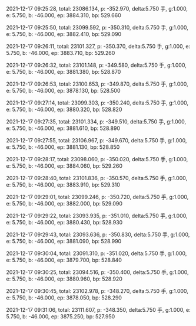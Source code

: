 2021-12-17 09:25:28, total: 23086.134, p: -352.970, delta:5.750 手, g:1.000, e: 5.750, b: -46.000, ep: 3884.310, bp: 529.660

2021-12-17 09:25:50, total: 23099.592, p: -350.310, delta:5.750 手, g:1.000, e: 5.750, b: -46.000, ep: 3882.410, bp: 529.090

2021-12-17 09:26:11, total: 23101.327, p: -350.370, delta:5.750 手, g:1.000, e: 5.750, b: -46.000, ep: 3883.710, bp: 529.260

2021-12-17 09:26:32, total: 23101.148, p: -349.580, delta:5.750 手, g:1.000, e: 5.750, b: -46.000, ep: 3881.380, bp: 528.870

2021-12-17 09:26:53, total: 23100.653, p: -349.870, delta:5.750 手, g:1.000, e: 5.750, b: -46.000, ep: 3878.130, bp: 528.500

2021-12-17 09:27:14, total: 23099.303, p: -350.240, delta:5.750 手, g:1.000, e: 5.750, b: -46.000, ep: 3880.320, bp: 528.820

2021-12-17 09:27:35, total: 23101.334, p: -349.510, delta:5.750 手, g:1.000, e: 5.750, b: -46.000, ep: 3881.610, bp: 528.890

2021-12-17 09:27:55, total: 23106.967, p: -349.670, delta:5.750 手, g:1.000, e: 5.750, b: -46.000, ep: 3881.130, bp: 528.850

2021-12-17 09:28:17, total: 23098.060, p: -350.020, delta:5.750 手, g:1.000, e: 5.750, b: -46.000, ep: 3884.060, bp: 529.260

2021-12-17 09:28:40, total: 23101.836, p: -350.570, delta:5.750 手, g:1.000, e: 5.750, b: -46.000, ep: 3883.910, bp: 529.310

2021-12-17 09:29:01, total: 23099.246, p: -350.720, delta:5.750 手, g:1.000, e: 5.750, b: -46.000, ep: 3882.000, bp: 529.090

2021-12-17 09:29:22, total: 23093.935, p: -351.010, delta:5.750 手, g:1.000, e: 5.750, b: -46.000, ep: 3880.430, bp: 528.930

2021-12-17 09:29:43, total: 23093.636, p: -350.830, delta:5.750 手, g:1.000, e: 5.750, b: -46.000, ep: 3881.090, bp: 528.990

2021-12-17 09:30:04, total: 23091.310, p: -351.020, delta:5.750 手, g:1.000, e: 5.750, b: -46.000, ep: 3879.700, bp: 528.840

2021-12-17 09:30:25, total: 23094.516, p: -350.400, delta:5.750 手, g:1.000, e: 5.750, b: -46.000, ep: 3880.960, bp: 528.920

2021-12-17 09:30:45, total: 23102.978, p: -348.270, delta:5.750 手, g:1.000, e: 5.750, b: -46.000, ep: 3878.050, bp: 528.290

2021-12-17 09:31:06, total: 23111.607, p: -348.350, delta:5.750 手, g:1.000, e: 5.750, b: -46.000, ep: 3875.250, bp: 527.950